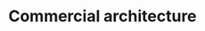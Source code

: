 ---
title: Commercial architecture
longTitle: 'Commercial architecture'
tags:
- gccommon
narrowerTerm:
- "[[Architecture]]"
relatedTerm:
- "[[Commercial buildings]]"
---